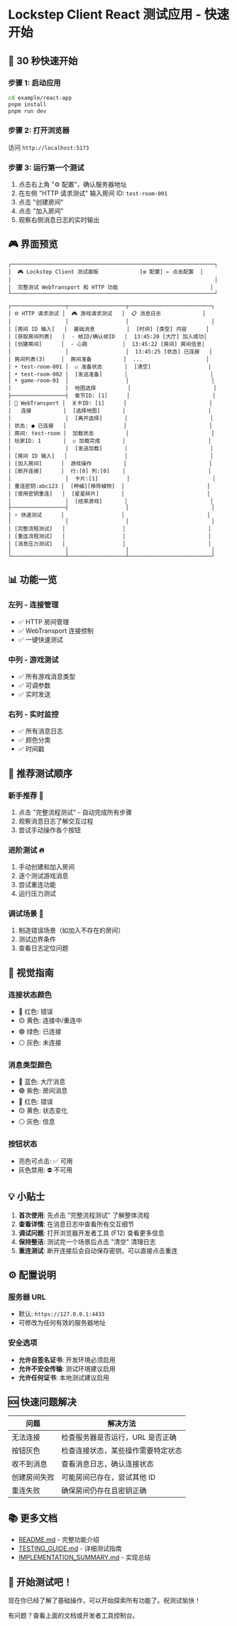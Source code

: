 
# Lockstep Client React 测试应用 - 快速开始

## 🚀 30 秒快速开始

### 步骤 1: 启动应用
```bash
cd example/react-app
pnpm install
pnpm run dev
```

### 步骤 2: 打开浏览器
访问 `http://localhost:5173`

### 步骤 3: 运行第一个测试
1. 点击右上角 "⚙️ 配置"，确认服务器地址
2. 在左侧 "HTTP 请求测试" 输入房间 ID: `test-room-001`
3. 点击 "创建房间"
4. 点击 "加入房间"
5. 观察右侧消息日志的实时输出

## 🎮 界面预览

```
┌────────────────────────────────────────────────────────────────┐
│  🎮 Lockstep Client 测试面板             [⚙️ 配置] ← 点击配置  │
│                                                                │
│  完整测试 WebTransport 和 HTTP 功能                             │
└────────────────────────────────────────────────────────────────┘

┌─────────────────┬──────────────────┬──────────────────────────┐
│ 🌐 HTTP 请求测试 │  🎮 游戏请求测试   │  📋 消息日志             │
│                 │                  │                          │
│ [房间 ID 输入]   │  基础消息          │  [时间] [类型] 内容      │
│ [获取房间列表]   │  - 帧ID/确认帧ID   │  13:45:20 [大厅] 加入成功│
│ [创建房间]      │  - 心跳           │  13:45:22 [房间] 房间信息│
│                 │                  │  13:45:25 [状态] 已连接   │
│ 房间列表(3)     │  房间准备          │  ...                    │
│ • test-room-001 │  ☑ 准备状态       │  [清空]                  │
│ • test-room-002 │  [发送准备]       │                          │
│ • game-room-01  │                  │                          │
│                 │  地图选择          │                          │
├─────────────────┤  章节ID: [1]      │                          │
│ 🔌 WebTransport │  关卡ID: [1]      │                          │
│   连接          │  [选择地图]       │                          │
│                 │  [离开选择]       │                          │
│ 状态: ● 已连接   │                  │                          │
│ 房间: test-room │  加载状态          │                          │
│ 玩家ID: 1       │  ☑ 加载完成       │                          │
│                 │  [发送加载]       │                          │
│ [房间 ID 输入]   │                  │                          │
│ [加入房间]      │  游戏操作          │                          │
│ [断开连接]      │  行:[0] 列:[0]    │                          │
│                 │  卡片:[1]         │                          │
│ 重连密钥:abc123 │  [种植][移除植物]  │                          │
│ [使用密钥重连]   │  [星星碎片]       │                          │
│                 │  [结束游戏]       │                          │
├─────────────────┤                  │                          │
│ ⚡ 快速测试      │                  │                          │
│                 │                  │                          │
│ [完整流程测试]   │                  │                          │
│ [重连流程测试]   │                  │                          │
│ [消息压力测试]   │                  │                          │
│                 │                  │                          │
└─────────────────┴──────────────────┴──────────────────────────┘
```

## 📊 功能一览

### 左列 - 连接管理
- ✅ HTTP 房间管理
- ✅ WebTransport 连接控制
- ✅ 一键快速测试

### 中列 - 游戏测试
- ✅ 所有游戏消息类型
- ✅ 可调参数
- ✅ 实时发送

### 右列 - 实时监控
- ✅ 所有消息日志
- ✅ 颜色分类
- ✅ 时间戳

## 🎯 推荐测试顺序

### 新手推荐 🌟
1. 点击 "完整流程测试" - 自动完成所有步骤
2. 观察消息日志了解交互过程
3. 尝试手动操作各个按钮

### 进阶测试 🔥
1. 手动创建和加入房间
2. 逐个测试游戏消息
3. 尝试重连功能
4. 运行压力测试

### 调试场景 🐛
1. 制造错误场景（如加入不存在的房间）
2. 测试边界条件
3. 查看日志定位问题

## 🎨 视觉指南

### 连接状态颜色
- 🔴 红色: 错误
- 🟡 黄色: 连接中/重连中
- 🟢 绿色: 已连接
- ⚪ 灰色: 未连接

### 消息类型颜色
- 🔵 蓝色: 大厅消息
- 🟣 紫色: 房间消息  
- 🔴 红色: 错误
- 🟡 黄色: 状态变化
- ⚪ 灰色: 信息

### 按钮状态
- 亮色可点击: ✅ 可用
- 灰色禁用: ⛔ 不可用

## 💡 小贴士

1. **首次使用**: 先点击 "完整流程测试" 了解整体流程
2. **查看详情**: 在消息日志中查看所有交互细节
3. **调试问题**: 打开浏览器开发者工具 (F12) 查看更多信息
4. **保持整洁**: 测试完一个场景后点击 "清空" 清理日志
5. **重连测试**: 断开连接后会自动保存密钥，可以直接点击重连

## ⚙️ 配置说明

### 服务器 URL
- 默认: `https://127.0.0.1:4433`
- 可修改为任何有效的服务器地址

### 安全选项
- **允许自签名证书**: 开发环境必须启用
- **允许不安全传输**: 测试环境建议启用
- **允许任何证书**: 本地测试建议启用

## 🆘 快速问题解决

| 问题 | 解决方法 |
|------|---------|
| 无法连接 | 检查服务器是否运行，URL 是否正确 |
| 按钮灰色 | 检查连接状态，某些操作需要特定状态 |
| 收不到消息 | 查看消息日志，确认连接状态 |
| 创建房间失败 | 可能房间已存在，尝试其他 ID |
| 重连失败 | 确保房间仍存在且密钥正确 |

## 📚 更多文档

- [README.md](README.md) - 完整功能介绍
- [TESTING_GUIDE.md](TESTING_GUIDE.md) - 详细测试指南
- [IMPLEMENTATION_SUMMARY.md](IMPLEMENTATION_SUMMARY.md) - 实现总结

## 🎉 开始测试吧！

现在你已经了解了基础操作，可以开始探索所有功能了。祝测试愉快！

有问题？查看上面的文档或开发者工具控制台。
